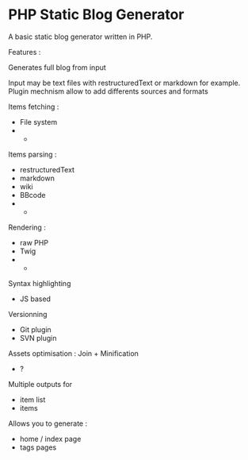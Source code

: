 
PHP Static Blog Generator
=========================


A basic static blog generator written in PHP.



Features : 

Generates full blog from input

Input may be text files with restructuredText or markdown for example.
Plugin mechnism allow to add differents sources and formats

Items fetching :
 - File system
 - *

Items parsing :
 - restructuredText
 - markdown
 - wiki
 - BBcode
 - * 


Rendering :
 - raw PHP
 - Twig
 - *

Syntax highlighting
 - JS based

Versionning
 - Git plugin
 - SVN plugin


Assets optimisation : Join + Minification
 - ?


Multiple outputs for 
 - item list
 - items

Allows you to generate : 
 - home / index page
 - tags pages



